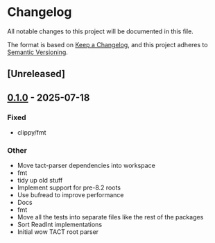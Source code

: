 # Changelog

All notable changes to this project will be documented in this file.

The format is based on [Keep a Changelog](https://keepachangelog.com/en/1.0.0/),
and this project adheres to [Semantic Versioning](https://semver.org/spec/v2.0.0.html).

## [Unreleased]

## [0.1.0](https://github.com/wowemulation-dev/cascette-rs/releases/tag/tact-parser-v0.1.0) - 2025-07-18

### Fixed

- clippy/fmt

### Other

- Move tact-parser dependencies into workspace
- fmt
- tidy up old stuff
- Implement support for pre-8.2 roots
- Use bufread to improve performance
- Docs
- fmt
- Move all the tests into separate files like the rest of the packages
- Sort ReadInt implementations
- Initial wow TACT root parser
